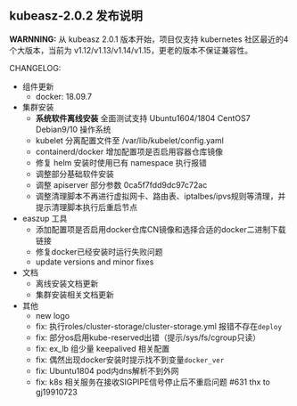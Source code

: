 ## kubeasz-2.0.2 发布说明

**WARNNING:** 从 kubeasz 2.0.1 版本开始，项目仅支持 kubernetes 社区最近的4个大版本，当前为 v1.12/v1.13/v1.14/v1.15，更老的版本不保证兼容性。

CHANGELOG:
- 组件更新
  - docker: 18.09.7 
- 集群安装
  - **系统软件离线安装** 全面测试支持 Ubuntu1604/1804 CentOS7 Debian9/10 操作系统
  - kubelet 分离配置文件至 /var/lib/kubelet/config.yaml
  - containerd/docker 增加配置项是否启用容器仓库镜像
  - 修复 helm 安装时使用已有 namespace 执行报错
  - 调整部分基础软件安装
  - 调整 apiserver 部分参数 0ca5f7fdd9dc97c72ac
  - 调整清理脚本不再进行虚拟网卡、路由表、iptalbes/ipvs规则等清理，并提示清理脚本执行后重启节点
- easzup 工具
  - 添加配置项是否启用docker仓库CN镜像和选择合适的docker二进制下载链接
  - 修复docker已经安装时运行失败问题
  - update versions and minor fixes
- 文档
  - 离线安装文档更新
  - 集群安装相关文档更新
- 其他
  - new logo
  - fix: 执行roles/cluster-storage/cluster-storage.yml 报错不存在`deploy`
  - fix: 部分os启用kube-reserved出错（提示/sys/fs/cgroup只读）
  - fix: ex_lb 组少量 keepalived 相关配置
  - fix: 偶然出现docker安装时提示找不到变量`docker_ver`
  - fix: Ubuntu1804 pod内dns解析不到外网
  - fix: k8s 相关服务在接收SIGPIPE信号停止后不重启问题 #631 thx to gj19910723
